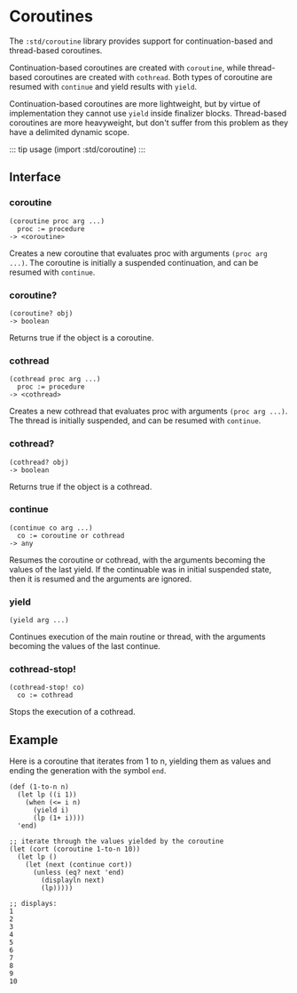 # Coroutines

The `:std/coroutine` library provides support for continuation-based and thread-based coroutines.

Continuation-based coroutines are created with `coroutine`, while thread-based coroutines are
created with `cothread`. Both types of coroutine are resumed with `continue` and yield results
with `yield`.

Continuation-based coroutines are more lightweight, but by virtue of implementation they cannot
use `yield` inside finalizer blocks.
Thread-based coroutines are more heavyweight, but don't suffer from this problem as they have
a delimited dynamic scope.

::: tip usage
(import :std/coroutine)
:::

## Interface

### coroutine
```
(coroutine proc arg ...)
  proc := procedure
-> <coroutine>
```

Creates a new coroutine that evaluates proc with arguments `(proc arg ...)`.
The coroutine is initially a suspended continuation, and can be resumed
with `continue`.

### coroutine?
```
(coroutine? obj)
-> boolean
```

Returns true if the object is a coroutine.

### cothread
```
(cothread proc arg ...)
  proc := procedure
-> <cothread>
```

Creates a new cothread that evaluates proc with arguments `(proc arg ...)`.
The thread is initially suspended, and can be resumed with `continue`.

### cothread?
```
(cothread? obj)
-> boolean
```

Returns true if the object is a cothread.


### continue
```
(continue co arg ...)
  co := coroutine or cothread
-> any
```

Resumes the coroutine or cothread, with the arguments becoming the values of the last yield.
If the continuable was in initial suspended state, then it is resumed and the arguments are ignored.

### yield
```
(yield arg ...)
```

Continues execution of the main routine or thread, with the arguments becoming the values of the last continue.

### cothread-stop!
```
(cothread-stop! co)
  co := cothread
```

Stops the execution of a cothread.

## Example

Here is a coroutine that iterates from 1 to n, yielding them as values and ending the generation
with the symbol `end`.

```
(def (1-to-n n)
  (let lp ((i 1))
    (when (<= i n)
      (yield i)
      (lp (1+ i))))
  'end)

;; iterate through the values yielded by the coroutine
(let (cort (coroutine 1-to-n 10))
  (let lp ()
    (let (next (continue cort))
      (unless (eq? next 'end)
        (displayln next)
        (lp)))))

;; displays:
1
2
3
4
5
6
7
8
9
10
```
